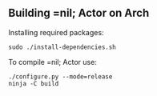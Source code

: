 ## Building =nil; Actor on Arch

Installing required packages:
```
sudo ./install-dependencies.sh
```

To compile =nil; Actor use:
```
./configure.py --mode=release
ninja -C build
```
